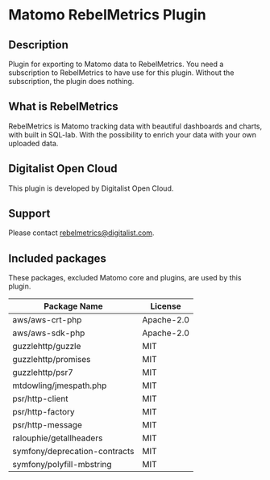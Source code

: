 # Matomo RebelMetrics Plugin

## Description

Plugin for exporting to Matomo data to RebelMetrics. You need a
subscription to RebelMetrics to have use for this plugin. Without the
subscription, the plugin does nothing.

## What is RebelMetrics

RebelMetrics is Matomo tracking data with beautiful dashboards and charts, with built in SQL-lab. With the possibility to enrich your data with your own uploaded data.

## Digitalist Open Cloud

This plugin is developed by Digitalist Open Cloud.

## Support

Please contact <rebelmetrics@digitalist.com>.

## Included packages

These packages, excluded Matomo core and plugins, are used by this plugin.

| Package Name                    | License   |
|---------------------------------|-----------|
| aws/aws-crt-php                 | Apache-2.0|
| aws/aws-sdk-php                 | Apache-2.0|
| guzzlehttp/guzzle               | MIT       |
| guzzlehttp/promises             | MIT       |
| guzzlehttp/psr7                 | MIT       |
| mtdowling/jmespath.php          | MIT       |
| psr/http-client                 | MIT       |
| psr/http-factory                | MIT       |
| psr/http-message                | MIT       |
| ralouphie/getallheaders         | MIT       |
| symfony/deprecation-contracts   | MIT       |
| symfony/polyfill-mbstring       | MIT       |
